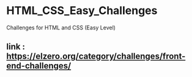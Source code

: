# HTML_CSS_Easy_Challenges
Challenges for HTML and CSS (Easy Level)
## link : https://elzero.org/category/challenges/front-end-challenges/
